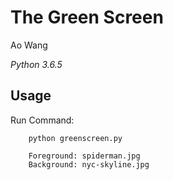 # The Green Screen

Ao Wang

*Python 3.6.5*

Usage
------------

Run Command:

        python greenscreen.py 
        
        Foreground: spiderman.jpg
        Background: nyc-skyline.jpg
